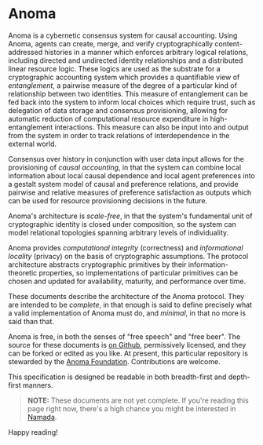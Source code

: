 # Anoma

Anoma is a cybernetic consensus system for causal accounting. Using Anoma, agents can create, merge, and verify cryptographically content-addressed histories in a manner which enforces arbitrary logical relations, including directed and undirected identity relationships and a distributed linear resource logic. These logics are used as the substrate for a cryptographic accounting system which provides a quantifiable view of _entanglement_, a pairwise measure of the degree of a particular kind of relationship between two identities. This measure of entanglement can be fed back into the system to inform local choices which require trust, such as delegation of data storage and consensus provisioning, allowing for automatic reduction of computational resource expenditure in high-entanglement interactions. This measure can also be input into and output from the system in order to track relations of interdependence in the external world.

Consensus over history in conjunction with user data input allows for the provisioning of _causal accounting_, in that the system can combine local information about local causal dependence and local agent preferences into a gestalt system model of causal and preference relations, and provide pairwise and relative measures of preference satisfaction as outputs which can be used for resource provisioning decisions in the future. 

Anoma's architecture is _scale-free_, in that the system's fundamental unit of cryptographic identity is closed under composition, so the system can model relational topologies spanning arbitrary levels of individuality. 
 
Anoma provides _computational integrity_ (correctness) and _informational locality_ (privacy) on the basis of cryptographic assumptions. The protocol architecture abstracts cryptographic primitives by their information-theoretic properties, so implementations of particular primitives can be chosen and updated for availability, maturity, and performance over time.

These documents describe the architecture of the Anoma protocol. They are intended to be _complete_, in that enough is said to define precisely what a valid implementation of Anoma must do, and _minimal_, in that no more is said than that.

Anoma is free, in both the senses of "free speech" and "free beer". The source for these documents is [on Github](https://github.com/anoma/specs), permissively licensed, and they can be forked or edited as you like. At present, this particular repository is stewarded by the [Anoma Foundation](https://anoma.foundation/). Contributions are welcome.

This specification is designed be readable in both breadth-first and depth-first manners. 

> **NOTE:** These documents are not yet complete. If you're reading this page right now, there's a high chance you might be interested in [Namada](https://namada.net).

Happy reading!
